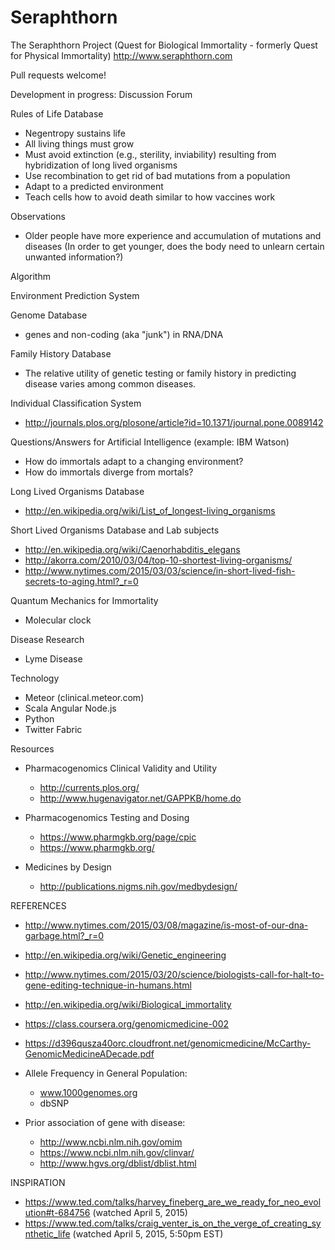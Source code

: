 # Seraphthorn
The Seraphthorn Project (Quest for Biological Immortality - formerly Quest for Physical Immortality)
http://www.seraphthorn.com

Pull requests welcome!

Development in progress:
Discussion Forum

Rules of Life Database
- Negentropy sustains life
- All living things must grow
- Must avoid extinction (e.g., sterility, inviability) resulting from hybridization of long lived organisms
- Use recombination to get rid of bad mutations from a population
- Adapt to a predicted environment
- Teach cells how to avoid death similar to how vaccines work

Observations
- Older people have more experience and accumulation of mutations and diseases (In order to get younger, does the body need to unlearn certain unwanted information?)

Algorithm

Environment Prediction System

Genome Database
- genes and non-coding (aka "junk") in RNA/DNA

Family History Database
- The relative utility of genetic testing or family history in predicting disease varies among common diseases.

Individual Classification System
- http://journals.plos.org/plosone/article?id=10.1371/journal.pone.0089142

Questions/Answers for Artificial Intelligence (example: IBM Watson)
- How do immortals adapt to a changing environment?
- How do immortals diverge from mortals?

Long Lived Organisms Database
- http://en.wikipedia.org/wiki/List_of_longest-living_organisms

Short Lived Organisms Database and Lab subjects
- http://en.wikipedia.org/wiki/Caenorhabditis_elegans
- http://akorra.com/2010/03/04/top-10-shortest-living-organisms/
- http://www.nytimes.com/2015/03/03/science/in-short-lived-fish-secrets-to-aging.html?_r=0

Quantum Mechanics for Immortality
- Molecular clock

Disease Research
- Lyme Disease


Technology
- Meteor (clinical.meteor.com)
- Scala Angular Node.js
- Python
- Twitter Fabric

Resources
- Pharmacogenomics Clinical Validity and Utility
    * http://currents.plos.org/
    * http://www.hugenavigator.net/GAPPKB/home.do
- Pharmacogenomics Testing and Dosing
   * https://www.pharmgkb.org/page/cpic
   * https://www.pharmgkb.org/

- Medicines by Design
   * http://publications.nigms.nih.gov/medbydesign/

REFERENCES
- http://www.nytimes.com/2015/03/08/magazine/is-most-of-our-dna-garbage.html?_r=0

- http://en.wikipedia.org/wiki/Genetic_engineering
- http://www.nytimes.com/2015/03/20/science/biologists-call-for-halt-to-gene-editing-technique-in-humans.html
- http://en.wikipedia.org/wiki/Biological_immortality
- https://class.coursera.org/genomicmedicine-002
- https://d396qusza40orc.cloudfront.net/genomicmedicine/McCarthy-GenomicMedicineADecade.pdf
- Allele Frequency in General Population:
  * www.1000genomes.org
  * dbSNP
- Prior association of gene with disease:
  * http://www.ncbi.nlm.nih.gov/omim
  * https://www.ncbi.nlm.nih.gov/clinvar/
  * http://www.hgvs.org/dblist/dblist.html

INSPIRATION
- https://www.ted.com/talks/harvey_fineberg_are_we_ready_for_neo_evolution#t-684756 (watched April 5, 2015)
- https://www.ted.com/talks/craig_venter_is_on_the_verge_of_creating_synthetic_life (watched April 5, 2015, 5:50pm EST)
